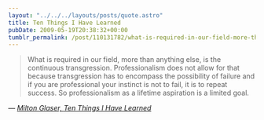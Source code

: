 ```yaml
---
layout: "../../../layouts/posts/quote.astro"
title: Ten Things I Have Learned
pubDate: 2009-05-19T20:38:32+00:00
tumblr_permalink: /post/110131782/what-is-required-in-our-field-more-than-anything
---
```


> What is required in our field, more than anything else, is the continuous transgression. Professionalism does not allow for that because transgression has to encompass the possibility of failure and if you are professional your instinct is not to fail, it is to repeat success. So professionalism as a lifetime aspiration is a limited goal.

— <cite>[Milton Glaser, _Ten Things I Have Learned_](https://www.miltonglaser.com/milton/c:essays/#3)</cite>
